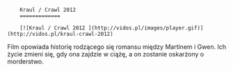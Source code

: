 
        Kraul / Crawl 2012 
        =============
        
        [![Kraul / Crawl 2012 ](http://vidos.pl/images/player.gif)](http://vidos.pl/kraul-crawl-2012)
        
        
 Film opowiada historię rodzącego się romansu między Martinem i Gwen. Ich życie zmieni się, gdy ona zajdzie w ciążę, a on zostanie oskarżony o morderstwo.
    